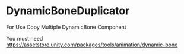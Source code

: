 # DynamicBoneDuplicator
For Use Copy Multiple DynamicBone Component

You must need https://assetstore.unity.com/packages/tools/animation/dynamic-bone

